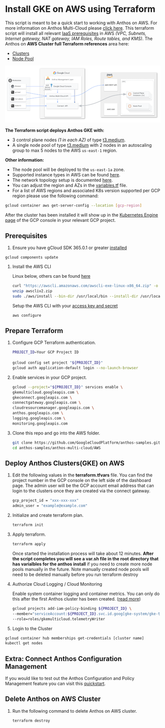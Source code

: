 # Install GKE on AWS using Terraform

This script is meant to be a quick start to working with Anthos on AWS. For more information on Anthos Multi-Cloud please [click here](https://cloud.google.com/anthos/clusters/docs/multi-cloud/). This terraform script will install all relevant [IaaS prerequisites](https://cloud.google.com/anthos/clusters/docs/multi-cloud/aws/how-to/prerequisites) in AWS _(VPC, Subnets, Internet gateway, NAT gateway, IAM Roles, Route tables, and KMS)_.
The Anthos on **AWS Cluster full Terraform references** area here:
 - [Clusters ](https://registry.terraform.io/providers/hashicorp/google/latest/docs/resources/container_aws_cluster)
 - [Node Pool](https://registry.terraform.io/providers/hashicorp/google/latest/docs/resources/container_aws_node_pool)

![Anthos Multi-Cloud](Anthos-Multi-AWS.png)

 **The Terraform script deploys Anthos GKE with:**
- 3 control plane nodes _(1 in each AZ)_ of type [t3.medium](https://aws.amazon.com/ec2/instance-types/t3/).
- A single node pool of type [t3.medium](https://aws.amazon.com/ec2/instance-types/t3/) with 2 nodes in an autoscaling group to max 5 nodes to the AWS `us-east-1` region.

**Other information:**
- The node pool will be deployed to the `us-east-1a` zone.
- Supported instance types in AWS can be found [here](https://cloud.google.com/anthos/clusters/docs/multi-cloud/aws/reference/supported-instance-types).
- The network topology setup is documented [here](https://cloud.google.com/anthos/clusters/docs/multi-cloud/aws/how-to/create-aws-vpc#create-sample-vpc).
- You can adjust the region and AZs in the [variables.tf](/anthos-multi-cloud/AWS/variables.tf) file.
- For a list of AWS regions and associated K8s version supported per GCP region please use the following command:
```bash
gcloud container aws get-server-config --location [gcp-region]
```
After the cluster has been installed it will show up in the [Kubernetes Engine page](https://console.cloud.google.com/kubernetes/list/overview) of the GCP console in your relevant GCP project.

## Prerequisites

1. Ensure you have gCloud SDK 365.0.1 or greater [installed](https://cloud.google.com/sdk/docs/install)
```
gcloud components update
```

1. Install the AWS CLI

   Linux below, others can be found [here](https://docs.aws.amazon.com/cli/latest/userguide/getting-started-install.html)
   ```bash
   curl "https://awscli.amazonaws.com/awscli-exe-linux-x86_64.zip" -o "awscliv2.zip"
   unzip awscliv2.zip
   sudo ./aws/install --bin-dir /usr/local/bin --install-dir /usr/local/aws-cli --update
   ```

   Setup the AWS CLI with your [access key and secret](https://docs.aws.amazon.com/cli/latest/userguide/getting-started-prereqs.html#getting-started-prereqs-keys)
   ```bash
   aws configure
   ```

## Prepare Terraform
1. Configure GCP Terraform authentication.

   ```bash
   PROJECT_ID=Your GCP Project ID

   gcloud config set project "${PROJECT_ID}"
   gcloud auth application-default login --no-launch-browser
   ```

1. Enable services in your GCP project.

   ```bash
   gcloud --project="${PROJECT_ID}" services enable \
   gkemulticloud.googleapis.com \
   gkeconnect.googleapis.com \
   connectgateway.googleapis.com \
   cloudresourcemanager.googleapis.com \
   anthos.googleapis.com \
   logging.googleapis.com \
   monitoring.googleapis.com
   ```

1. Clone this repo and go into the AWS folder.

   ```bash
   git clone https://github.com/GoogleCloudPlatform/anthos-samples.git
   cd anthos-samples/anthos-multi-cloud/AWS
   ```



## Deploy Anthos Clusters(GKE) on AWS

1. Edit the following  values in the **terraform.tfvars** file. You can find the project number in the GCP console on the left side of the dashboard page. The admin user will be the GCP account email address that can login to the clusters once they are created via the connect gateway.

   ```bash
   gcp_project_id = "xxx-xxx-xxx"
   admin_user = "example@example.com"
   ```

1. Initialize and create terraform plan.

   ```bash
   terraform init
   ```

1. Apply terraform.

   ```bash
   terraform apply
   ```
     Once started the installation process will take about 12 minutes. **After the script completes you will see a var.sh file in the root directory that has varialbles for the anthos install** if you need to create more node pools manually in the future. Note manually created node pools will need to be deleted manually before you run terraform destroy

1. Authorize Cloud Logging / Cloud Monitoring

   Enable system container logging and container metrics. You can only do this after the first Anthos cluster has been created.
   ([read more](https://cloud.google.com/anthos/clusters/docs/multi-cloud/aws/how-to/create-cluster#telemetry-agent-auth))

   ``` bash
   gcloud projects add-iam-policy-binding ${PROJECT_ID} \
   --member="serviceAccount:${PROJECT_ID}.svc.id.goog[gke-system/gke-telemetry-agent]" \
   --role=roles/gkemulticloud.telemetryWriter
   ```

 1. Login to the Cluster

   ``` bash
   gcloud container hub memberships get-credentials [cluster name]
   kubectl get nodes
   ```
## Extra: Connect Anthos Configuration Management

If you would like to test out the Anthos Configuration and Policy Management feature you can visit this [quickstart](https://cloud.google.com/anthos-config-management/docs/archive/1.9/config-sync-quickstart).
## Delete Anthos on AWS Cluster

1. Run the following command to delete Anthos on AWS cluster.

   ```bash
   terraform destroy
   ```
